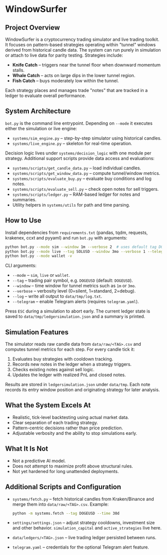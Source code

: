 # WindowSurfer

## Project Overview
WindowSurfer is a cryptocurrency trading simulator and live trading toolkit. It focuses on pattern-based strategies operating within "tunnel" windows derived from historical candle data. The system can run purely in simulation or attach to live data for parity testing. Strategies include:

- **Knife Catch** – triggers near the tunnel floor when downward momentum stalls.
- **Whale Catch** – acts on large dips in the lower tunnel region.
- **Fish Catch** – buys moderately low within the tunnel.

Each strategy places and manages trade "notes" that are tracked in a ledger to evaluate overall performance.

## System Architecture

``bot.py`` is the command line entrypoint. Depending on ``--mode`` it executes either the simulation or live engine:

- ``systems/sim_engine.py`` – step-by-step simulator using historical candles.
- ``systems/live_engine.py`` – skeleton for real-time operation.

Decision logic lives under ``systems/decision_logic`` with one module per strategy. Additional support scripts provide data access and evaluations:

- ``systems/scripts/get_candle_data.py`` – load individual candles.
- ``systems/scripts/get_window_data.py`` – compute tunnel/window metrics.
- ``systems/scripts/evaluate_buy.py`` – evaluate buy conditions and log notes.
- ``systems/scripts/evaluate_sell.py`` – check open notes for sell triggers.
- ``systems/scripts/ledger.py`` – RAM-based ledger for notes and summaries.
- Utility helpers in ``systems/utils`` for path and time parsing.

## How to Use
Install dependencies from ``requirements.txt`` (pandas, tqdm, requests,
krakenex, ccxt and pyyaml) and run ``bot.py`` with arguments:

```bash
python bot.py --mode sim --window 1m --verbose 2  # uses default tag DOGEUSD
python bot.py --mode live --tag SOLUSD --window 3mo --verbose 1 --telegram
python bot.py --mode wallet -v
```

CLI arguments:

- ``--mode`` – ``sim``, ``live`` or ``wallet``.
- ``--tag`` – trading pair symbol, e.g. ``DOGEUSD`` (default: ``DOGEUSD``).
- ``--window`` – time window for tunnel metrics such as ``1m`` or ``3mo``.
- ``--verbose`` – verbosity level (0=silent, 1=standard, 2=debug).
- ``--log`` – write all output to ``data/tmp/log.txt``.
- ``--telegram`` – enable Telegram alerts (requires ``telegram.yaml``).

Press ``ESC`` during a simulation to abort early. The current ledger state is saved
to ``data/tmp/ledgersimulation.json`` and a summary is printed.

## Simulation Features
The simulator reads raw candle data from ``data/raw/<TAG>.csv`` and computes tunnel metrics for each step. For every candle tick it:

1. Evaluates buy strategies with cooldown tracking.
2. Records new notes in the ledger when a strategy triggers.
3. Checks existing notes against sell logic.
4. Updates the ledger with realized PnL and closed notes.

Results are stored in ``ledgersimulation.json`` under ``data/tmp``. Each note records its entry window position and originating strategy for later analysis.

## What the System Excels At

- Realistic, tick-level backtesting using actual market data.
- Clear separation of each trading strategy.
- Pattern-centric decisions rather than price prediction.
- Adjustable verbosity and the ability to stop simulations early.

## What It Is Not

- Not a predictive AI model.
- Does not attempt to maximize profit above structural rules.
- Not yet hardened for long unattended deployments.

## Additional Scripts and Configuration

- ``systems/fetch.py`` – fetch historical candles from Kraken/Binance and merge
  them into ``data/raw/<TAG>.csv``. Example:

  ```bash
  python -m systems.fetch --tag DOGEUSD --time 30d
  ```

- ``settings/settings.json`` – adjust strategy cooldowns, investment size and
  other behavior. ``simulation_capital`` and ``active_strategies`` live here.
- ``data/ledgers/<TAG>.json`` – live trading ledger persisted between runs.
- ``telegram.yaml`` – credentials for the optional Telegram alert feature.

